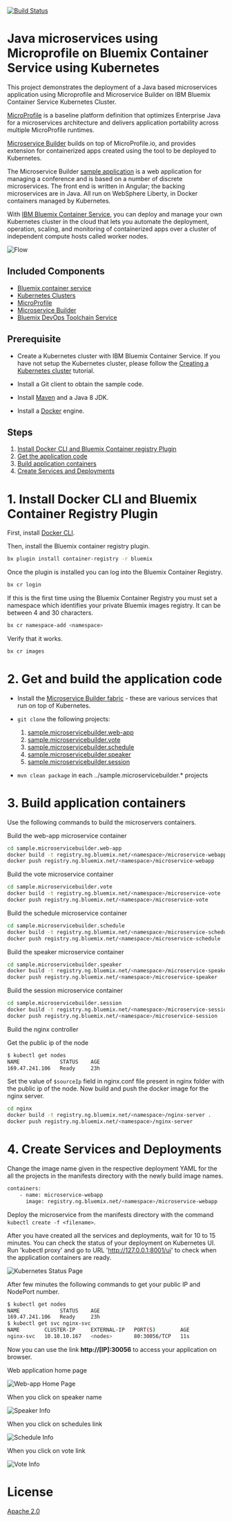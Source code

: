 [![Build Status](https://travis-ci.org/IBM/kubernetes-container-service-java-microprofile-deployment.svg?branch=master)](https://travis-ci.org/IBM/kubernetes-container-service-java-microprofile-deployment)

# Java microservices using Microprofile on Bluemix Container Service using Kubernetes

This project demonstrates the deployment of a Java based microservices application using Microprofile and Microservice Builder on IBM Bluemix Container Service Kubernetes Cluster.

[MicroProfile](http://microprofile.io) is a baseline platform definition that optimizes Enterprise Java for a microservices architecture and delivers application portability across multiple MicroProfile runtimes. 

[Microservice Builder](https://developer.ibm.com/microservice-builder/) builds on top of MicroProfile.io, and provides extension for containerized apps created using the tool to be deployed to Kubernetes. 

The Microservice Builder [sample application](https://github.com/WASdev/sample.microservicebuilder.docs) is a web application for managing a conference and is based on a number of discrete microservices. The front end is written in Angular; the backing microservices are in Java. All run on WebSphere Liberty, in Docker containers managed by Kubernetes.

With [IBM Bluemix Container Service](https://console.ng.bluemix.net/catalog/?taxonomyNavigation=apps&category=containers), you can deploy and manage your own Kubernetes cluster in the cloud that lets you automate the deployment, operation, scaling, and monitoring of containerized apps over a cluster of independent compute hosts called worker nodes.  

![Flow](images/microprofile_kube.png)

## Included Components
- [Bluemix container service](https://console.ng.bluemix.net/catalog/?taxonomyNavigation=apps&category=containers)
- [Kubernetes Clusters](https://console.ng.bluemix.net/docs/containers/cs_ov.html#cs_ov)
- [MicroProfile](http://microprofile.io)
- [Microservice Builder](https://developer.ibm.com/microservice-builder/)
- [Bluemix DevOps Toolchain Service](https://console.ng.bluemix.net/catalog/services/continuous-delivery)

## Prerequisite

* Create a Kubernetes cluster with IBM Bluemix Container Service.
If you have not setup the Kubernetes cluster, please follow the [Creating a Kubernetes cluster](https://github.com/IBM/container-journey-template) tutorial.

* Install a Git client to obtain the sample code.
* Install [Maven](https://maven.apache.org/download.cgi) and a Java 8 JDK.
* Install a [Docker](https://docs.docker.com/engine/installation/) engine.


## Steps

1. [Install Docker CLI and Bluemix Container registry Plugin](#1-install-docker-cli-and-bluemix-container-registry-plugin)
2. [Get the application code](#2-get-the-applicagtion-code)
3. [Build application containers](#3-build-application-containers)
4. [Create Services and Deployments](#4-create-services-and-deployments)

# 1. Install Docker CLI and Bluemix Container Registry Plugin


First, install [Docker CLI](https://www.docker.com/community-edition#/download).

Then, install the Bluemix container registry plugin.

```bash
bx plugin install container-registry -r bluemix
```

Once the plugin is installed you can log into the Bluemix Container Registry.

```bash
bx cr login
```

If this is the first time using the Bluemix Container Registry you must set a namespace which identifies your private Bluemix images registry. It can be between 4 and 30 characters.

```bash
bx cr namespace-add <namespace>
```

Verify that it works.

```bash
bx cr images
```


# 2. Get and build the application code

* Install the [Microservice Builder fabric](https://microservicebuilder.mybluemix.net/docs/installing_fabric_task.html) - these are various services that run on top of Kubernetes.
* `git clone` the following projects:
   1. [sample.microservicebuilder.web-app](https://github.com/WASdev/sample.microservicebuilder.web-app)
   1. [sample.microservicebuilder.vote](https://github.com/WASdev/sample.microservicebuilder.vote)
   1. [sample.microservicebuilder.schedule](https://github.com/WASdev/sample.microservicebuilder.schedule)
   1. [sample.microservicebuilder.speaker](https://github.com/WASdev/sample.microservicebuilder.speaker)
   1. [sample.microservicebuilder.session](https://github.com/WASdev/sample.microservicebuilder.session)

* `mvn clean package` in each ../sample.microservicebuilder.* projects


# 3. Build application containers

Use the following commands to build the microservers containers.

Build the web-app microservice container

```bash
cd sample.microservicebuilder.web-app
docker build -t registry.ng.bluemix.net/<namespace>/microservice-webapp .
docker push registry.ng.bluemix.net/<namespace>/microservice-webapp
```

Build the vote microservice container

```bash
cd sample.microservicebuilder.vote
docker build -t registry.ng.bluemix.net/<namespace>/microservice-vote .
docker push registry.ng.bluemix.net/<namespace>/microservice-vote
```

Build the schedule microservice container

```bash
cd sample.microservicebuilder.schedule
docker build -t registry.ng.bluemix.net/<namespace>/microservice-schedule .
docker push registry.ng.bluemix.net/<namespace>/microservice-schedule
```

Build the speaker microservice container

```bash
cd sample.microservicebuilder.speaker
docker build -t registry.ng.bluemix.net/<namespace>/microservice-speaker .
docker push registry.ng.bluemix.net/<namespace>/microservice-speaker
```

Build the session microservice container

```bash
cd sample.microservicebuilder.session
docker build -t registry.ng.bluemix.net/<namespace>/microservice-session .
docker push registry.ng.bluemix.net/<namespace>/microservice-session
```

Build the nginx controller

Get the public ip of the node

```bash
$ kubectl get nodes
NAME             STATUS    AGE
169.47.241.106   Ready     23h
```

Set the value of `$sourceIp` field in nginx.conf file present in nginx folder with the public ip of the node.
Now build and push the docker image for the nginx server.
```bash
cd nginx
docker build -t registry.ng.bluemix.net/<namespace>/nginx-server .
docker push registry.ng.bluemix.net/<namespace>/nginx-server
```

# 4. Create Services and Deployments

Change the image name given in the respective deployment YAML for the all the projects in the manifests directory with the newly build image names.
```bash
containers:
    - name: microservice-webapp
      image: registry.ng.bluemix.net/<namespace>/microservice-webapp
```

Deploy the microservice from the manifests directory with the command `kubectl create -f <filename>`.

After you have created all the services and deployments, wait for 10 to 15 minutes. You can check the status of your deployment on Kubernetes UI. Run 'kubectl proxy' and go to URL 'http://127.0.0.1:8001/ui' to check when the application containers are ready.

![Kubernetes Status Page](images/kube_ui.png)


After few minutes the following commands to get your public IP and NodePort number.

```bash
$ kubectl get nodes
NAME             STATUS    AGE
169.47.241.106   Ready     23h
$ kubectl get svc nginx-svc
NAME        CLUSTER-IP     EXTERNAL-IP   PORT(S)        AGE
nginx-svc   10.10.10.167   <nodes>       80:30056/TCP   11s
```

Now you can use the link **http://[IP]:30056** to access your application on browser.

Web application home page

![Web-app Home Page](images/ui1.png)

When you click on speaker name

![Speaker Info](images/ui2.png)

When you click on schedules link

![Schedule Info](images/ui3.png)

When you click on vote link

![Vote Info](images/ui4.png)

# License
[Apache 2.0](LICENSE)
